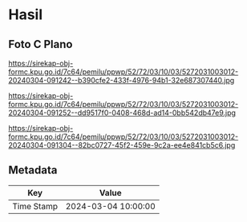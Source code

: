 # Hasil

## Foto C Plano

https://sirekap-obj-formc.kpu.go.id/7c64/pemilu/ppwp/52/72/03/10/03/5272031003012-20240304-091242--b390cfe2-433f-4976-94b1-32e687307440.jpg

https://sirekap-obj-formc.kpu.go.id/7c64/pemilu/ppwp/52/72/03/10/03/5272031003012-20240304-091252--dd9517f0-0408-468d-ad14-0bb542db47e9.jpg

https://sirekap-obj-formc.kpu.go.id/7c64/pemilu/ppwp/52/72/03/10/03/5272031003012-20240304-091304--82bc0727-45f2-459e-9c2a-ee4e841cb5c6.jpg


## Metadata

| Key        | Value               |
| ---------- | ------------------- |
| Time Stamp | 2024-03-04 10:00:00 |



